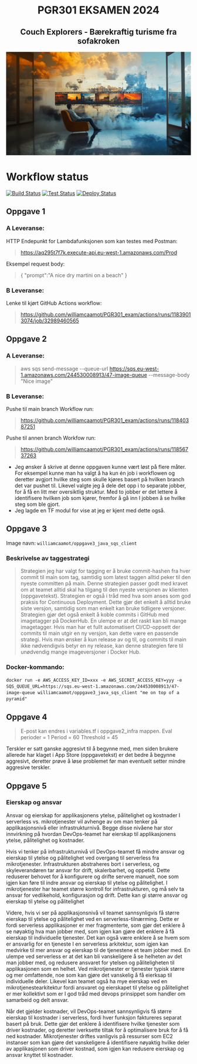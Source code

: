 <h1 style="text-align:center;">PGR301 EKSAMEN 2024</h1>
<h2 style="text-align:center;">Couch Explorers - Bærekraftig turisme fra sofakroken</h2>
<img width="1181" alt="image" src="img/header.png">

# Workflow status

[![Build Status](https://github.com/williamcaamot/PGR301_exam/actions/workflows/oppgave1_lambda_deploy.yml/badge.svg)](https://github.com/williamcaamot/PGR301_exam/actions/workflows/oppgave1_lambda_deploy.yml)
[![Test Status](https://github.com/williamcaamot/PGR301_exam/actions/workflows/oppgave2_terraform_deploy.yml/badge.svg)](https://github.com/williamcaamot/PGR301_exam/actions/workflows/oppgave2_terraform_deploy.yml)
[![Deploy Status](https://github.com/williamcaamot/PGR301_exam/actions/workflows/oppgave3_docker_publish.yml/badge.svg)](https://github.com/williamcaamot/PGR301_exam/actions/workflows/oppgave3_docker_publish.yml)



## Oppgave 1
### A Leveranse:
HTTP Endepunkt for Lambdafunksjonen som kan testes med Postman:  
> https://aq295t7f7k.execute-api.eu-west-1.amazonaws.com/Prod

Eksempel request body:
> {
> "prompt":"A nice dry martini on a beach"
> }

### B Leveranse:
Lenke til kjørt GitHub Actions workflow:
> https://github.com/williamcaamot/PGR301_exam/actions/runs/11839013074/job/32989460565

## Oppgave 2


### A Leveranse:
> aws sqs send-message --queue-url https://sqs.eu-west-1.amazonaws.com/244530008913/47-image-queue --message-body "Nice image"

### B Leveranse:
Pushe til main branch Workflow run:
> https://github.com/williamcaamot/PGR301_exam/actions/runs/11840387251

Pushe til annen branch Workfow run:
> https://github.com/williamcaamot/PGR301_exam/actions/runs/11856737263

- Jeg ønsker å skrive at denne oppgaven kunne vært løst på flere måter. For eksempel kunne man ha valgt å ha kun én job i workflowen og deretter avgjort hvilke steg som skulle kjøres basert på hvilken branch det var pushet til. Likevel valgte jeg å dele det opp i to separate jobber, for å få en litt mer oversiktlig struktur. Med to jobber er det lettere å identifisere hvilken job som kjører, fremfor å gå inn I jobben å se hvilke steg som ble gjort.
- Jeg lagde en TF modul for vise at jeg er kjent med dette også.

## Oppgave 3
Image navn:
`williamcaamot/oppgave3_java_sqs_client`

### Beskrivelse av taggestrategi
> Strategien jeg har valgt for tagging er å bruke commit-hashen fra hver commit til main som tag, samtidig som latest taggen alltid peker til den nyeste committen på main. Denne strategien passer godt med kravet om at teamet alltid skal ha tilgang til den nyeste versjonen av klienten (oppgavetekst). Strategien er også i tråd med hva som anses som god praksis for Continuous Deployment. Dette gjør det enkelt å alltid bruke siste versjon, samtidig som man enkelt kan bruke tidligere versjoner. Strategien gjør det også enkelt å koble commits i GitHub med imagetagger på DockerHub. En ulempe er at det raskt kan bli mange imagetagger. Hvis man har et fullt automatisert CI/CD-oppsett der commits til main utgir en ny versjon, kan dette være en passende strategi. Hvis man ønsker å kun release av og til, og commits til main ikke nødvendigvis betyr en ny release, kan denne strategien føre til unødvendig mange imageversjoner i Docker Hub.

### Docker-kommando:
`docker run -e AWS_ACCESS_KEY_ID=xxx -e AWS_SECRET_ACCESS_KEY=yyy -e SQS_QUEUE_URL=https://sqs.eu-west-1.amazonaws.com/244530008913/47-image-queue williamcaamot/oppgave3_java_sqs_client "me on top of a pyramid"`


## Oppgave 4
> E-post kan endres i variables.tf i oppgave2_infra mappen.
> Eval perioder = 1
> Period = 60
> Threshold = 45 
> 
Terskler er satt ganske aggresivt til å begynne med, men siden brukere allerede har klaget i App Store (oppgavetekst) er det bedre å begynne aggresivt, deretter prøve å løse problemet før man eventuelt setter mindre aggresive terskler.


## Oppgave 5

### Eierskap og ansvar

Ansvar og eierskap for applikasjonens ytelse, pålitelighet og kostnader I serverless vs. mikrotjenester vil avhenge av om man tenker på applikasjonsnivå eller infrastrukturnivå. Begge disse nivåene har stor innvirkning på hvordan DevOps-teamet har eierskap til applikasjonens ytelse, pålitelighet og kostnader.


Hvis vi tenker på infrastrukturnivå vil DevOps-teamet få mindre ansvar og eierskap til ytelse og pålitelighet ved overgang til serverless fra mikrotjenester. Infrastrukturen abstraheres bort i serverless, og skyleverandøren tar ansvar for drift, skalerbarhet, og oppetid. Dette reduserer behovet for å konfigurere og drifte servere manuelt, noe som igjen kan føre til indre ansvar og eierskap til ytelse og pålitelighet. I mikrotjenester har teamet større kontroll for infrastrukturen, og må selv ta ansvar for vedlikehold, konfigurasjon og drift. Dette kan gi større ansvar og eierskap til ytelse og pålitelighet


Videre, hvis vi ser på applikasjonsnivå vil teamet sannsynligvis få større eierskap til ytelse og pålitelighet ved en serverless-tilnærming. Dette er fordi serverless applikasjoner er mer fragmenterte, som gjør det enklere å se nøyaktig hva man jobber med, som igjen kan gjøre det enklere å få eierskap til individuelle tjenester. Det kan også være enklere å se hvem som er ansvarlig for en tjeneste I en serverless arkitektur, som igjen kan medvirke til mer ansvar og eierskap til de tjenestene et team jobber med. En ulempe ved serverless er at det kan bli  vanskeligere å se helheten av det man jobber med, og redusere ansvaret for ytelsen og påliteligheten til applikasjonen som en helhet. Ved mikrotjenester er tjenester typisk større og mer omfattende, noe som kan gjøre det vanskelig å få eierksap til individuelle deler. Likevel kan teamet også ha mye eierskap ved en mikrotjenestearkitektur fordi ansvaret og eierskapet til ytelse og pålitelighet er mer kollektivt som er I god tråd med devops prinsippet som handler om samarbeid og delt ansvar.


Når det gjelder kostnader, vil DevOps-teamet sannsynligvis få større eierskap til kostnader i serverless, fordi hver funksjon faktureres separat basert på bruk. Dette gjør det enklere å identifisere hvilke tjenester som driver kostnader, og deretter iverksette tiltak for å optimalisere bruk for å få ned kostnader. Mikrotjenester driftes vanligvis på ressurser som EC2 instanser som kan gjøre det vanskeligere å identifisere nøyaktig hvilke deler av applikasjonen som driver kostnad, som igjen kan redusere eierskap og ansvar knyttet til kostnader.
